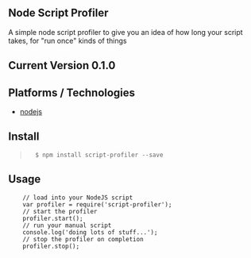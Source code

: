 ## Node Script Profiler
A simple node script profiler to give you an idea of how long your script takes, for "run once" kinds of things

## Current Version 0.1.0

## Platforms / Technologies
* [nodejs](http://nodejs.org/)

## Install
>       $ npm install script-profiler --save

## Usage
        // load into your NodeJS script
        var profiler = require('script-profiler');
        // start the profiler
        profiler.start();
        // run your manual script
        console.log('doing lots of stuff...');
        // stop the profiler on completion
        profiler.stop();
